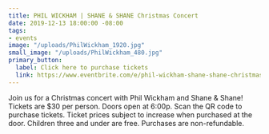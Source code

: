 ```yaml
---
title: PHIL WICKHAM | SHANE & SHANE Christmas Concert
date: 2019-12-13 18:00:00 -08:00
tags:
- events
image: "/uploads/PhilWickham_1920.jpg"
small_image: "/uploads/PhilWickham_480.jpg"
primary_button:
  label: Click here to purchase tickets
  link: https://www.eventbrite.com/e/phil-wickham-shane-shane-christmas-tour-daybreak-church-630pm-tickets-74861854823?aff=aff0bandsintown&comeFrom=267&artist_event_id=101648562&appId=fdhnerfcnpr-oenaqba-oervgraonpu
---
```


Join us for a Christmas concert with Phil Wickham and Shane & Shane! Tickets are $30 per person. Doors open at 6:00p. Scan the QR code to purchase tickets. Ticket prices subject to increase when purchased at the door. Children three and under are free. Purchases are non-refundable.